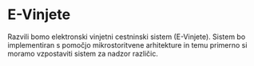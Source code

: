 # E-Vinjete

Razvili bomo elektronski vinjetni cestninski sistem (E-Vinjete). Sistem bo implementiran s pomočjo mikrostoritvene arhitekture in temu primerno si moramo vzpostaviti sistem za nadzor različic.
